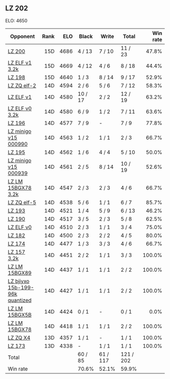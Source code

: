 ## LZ 202 ##

ELO: 4650

Opponent | Rank | ELO | Black | Write | Total | Win rate
---------|-----:|----:|-------|-------|-------|-------:
[LZ 200](LZ%20200.md) | 15D | 4686 | 4 / 13 | 7 / 10 | 11 / 23 | 47.8%
[LZ ELF v1 3.2k](LZ%20ELF%20v1%203.2k.md) | 15D | 4669 | 4 / 12 | 4 / 6 | 8 / 18 | 44.4%
[LZ 198](LZ%20198.md) | 15D | 4640 | 1 / 3 | 8 / 14 | 9 / 17 | 52.9%
[LZ ZQ elf-2](LZ%20ZQ%20elf-2.md) | 14D | 4594 | 2 / 6 | 5 / 6 | 7 / 12 | 58.3%
[LZ ELF v1](LZ%20ELF%20v1.md) | 14D | 4580 | 10 / 17 | 2 / 2 | 12 / 19 | 63.2%
[LZ ELF v0 3.2k](LZ%20ELF%20v0%203.2k.md) | 14D | 4580 | 6 / 9 | 1 / 2 | 7 / 11 | 63.6%
[LZ 196](LZ%20196.md) | 14D | 4577 | 7 / 9 | - | 7 / 9 | 77.8%
[LZ minigo v15 000990](LZ%20minigo%20v15%20000990.md) | 14D | 4563 | 1 / 2 | 1 / 1 | 2 / 3 | 66.7%
[LZ 195](LZ%20195.md) | 14D | 4562 | 1 / 6 | 4 / 4 | 5 / 10 | 50.0%
[LZ minigo v15 000939](LZ%20minigo%20v15%20000939.md) | 14D | 4561 | 2 / 5 | 8 / 14 | 10 / 19 | 52.6%
[LZ LM 15BGX78 3.2k](LZ%20LM%2015BGX78%203.2k.md) | 14D | 4547 | 2 / 3 | 2 / 3 | 4 / 6 | 66.7%
[LZ ZQ elf-5](LZ%20ZQ%20elf-5.md) | 14D | 4538 | 5 / 6 | 1 / 1 | 6 / 7 | 85.7%
[LZ 193](LZ%20193.md) | 14D | 4521 | 1 / 4 | 5 / 9 | 6 / 13 | 46.2%
[LZ 190](LZ%20190.md) | 14D | 4517 | 3 / 5 | 2 / 3 | 5 / 8 | 62.5%
[LZ ELF v0](LZ%20ELF%20v0.md) | 14D | 4510 | 2 / 3 | 1 / 1 | 3 / 4 | 75.0%
[LZ 182](LZ%20182.md) | 14D | 4500 | 2 / 3 | 2 / 2 | 4 / 5 | 80.0%
[LZ 174](LZ%20174.md) | 14D | 4477 | 1 / 3 | 3 / 3 | 4 / 6 | 66.7%
[LZ 157 3.2k](LZ%20157%203.2k.md) | 14D | 4451 | 2 / 2 | 1 / 1 | 3 / 3 | 100.0%
[LZ LM 15BGX89](LZ%20LM%2015BGX89.md) | 14D | 4437 | 1 / 1 | 1 / 1 | 2 / 2 | 100.0%
[LZ bjiyxo 15b-199-96k quantized](LZ%20bjiyxo%2015b-199-96k%20quantized.md) | 14D | 4427 | 1 / 1 | 1 / 1 | 2 / 2 | 100.0%
[LZ LM 15BGX5B](LZ%20LM%2015BGX5B.md) | 14D | 4424 | 0 / 1 | - | 0 / 1 | 0.0%
[LZ LM 15BGX78](LZ%20LM%2015BGX78.md) | 14D | 4418 | 1 / 1 | 1 / 1 | 2 / 2 | 100.0%
[LZ ZQ X4](LZ%20ZQ%20X4.md) | 13D | 4357 | 1 / 1 | - | 1 / 1 | 100.0%
[LZ 173](LZ%20173.md) | 13D | 4338 | - | 1 / 1 | 1 / 1 | 100.0%
Total | | | 60 / 85 | 61 / 117 | 121 / 202 | 
Win rate| | | 70.6% | 52.1% | 59.9% | 

